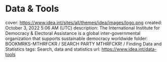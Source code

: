 # Data & Tools

cover: https://www.idea.int/sites/all/themes/idea/images/logo.png
created: October 3, 2022 5:06 AM (UTC)
description: The International Institute for Democracy & Electoral Assistance is a global inter-governmental organization that supports sustainable democracy worldwide
folder: BOOKMRKS-MTHRFCKR / SEARCH PARTY MTHRFCKR! / Finding Data and Statistics
tags: Search, data and statistics
url: https://www.idea.int/data-tools